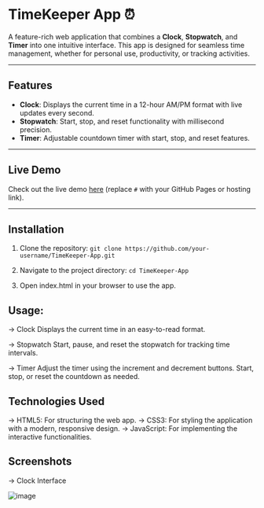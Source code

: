 # TimeKeeper App ⏰

A feature-rich web application that combines a **Clock**, **Stopwatch**, and **Timer** into one intuitive interface. This app is designed for seamless time management, whether for personal use, productivity, or tracking activities.

---

## Features

- **Clock**: Displays the current time in a 12-hour AM/PM format with live updates every second.
- **Stopwatch**: Start, stop, and reset functionality with millisecond precision.
- **Timer**: Adjustable countdown timer with start, stop, and reset features.

---

## Live Demo

Check out the live demo [here](#) (replace `#` with your GitHub Pages or hosting link).

---

## Installation

1. Clone the repository:
   ``git clone https://github.com/your-username/TimeKeeper-App.git``

2. Navigate to the project directory:
``cd TimeKeeper-App``

3. Open index.html in your browser to use the app.


## Usage:

-> Clock
Displays the current time in an easy-to-read format.

-> Stopwatch
Start, pause, and reset the stopwatch for tracking time intervals.

-> Timer
Adjust the timer using the increment and decrement buttons.
Start, stop, or reset the countdown as needed.

## Technologies Used
-> HTML5: For structuring the web app.
-> CSS3: For styling the application with a modern, responsive design.
-> JavaScript: For implementing the interactive functionalities.

## Screenshots

-> Clock Interface

![image](https://github.com/user-attachments/assets/ae51c4e2-04d5-43fc-aa62-96e6763de5ef)

